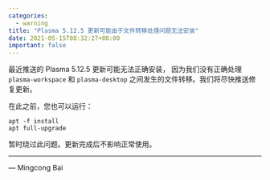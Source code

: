 ```yaml
---
categories:
  - warning
title: "Plasma 5.12.5 更新可能由于文件转移处理问题无法安装"
date: 2021-05-15T08:32:27+08:00
important: false
---
```


最近推送的 Plasma 5.12.5 更新可能无法正确安装，
因为我们没有正确处理 `plasma-workspace` 和 `plasma-desktop`
之间发生的文件转移。我们将尽快推送修复更新。

在此之前，您也可以运行：

    apt -f install
    apt full-upgrade

暂时绕过此问题。更新完成后不影响正常使用。

----

— Mingcong Bai
